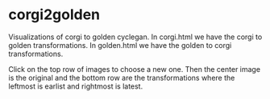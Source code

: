 # corgi2golden

Visualizations of corgi to golden cyclegan.  In corgi.html we have the corgi to golden transformations.  In golden.html we have the golden to corgi transformations. 


Click on the top row of images to choose a new one.  Then the center image is the original and the bottom row are the transformations where the leftmost is earlist and rightmost is latest.
